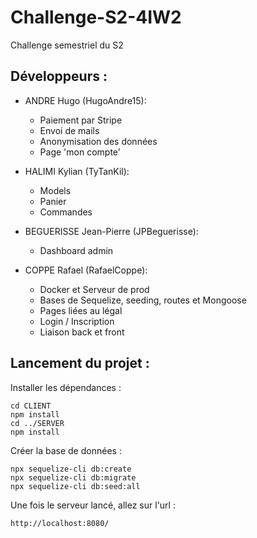 # Challenge-S2-4IW2
Challenge semestriel du S2 

## Développeurs :
- ANDRE Hugo (HugoAndre15):
    * Paiement par Stripe
    * Envoi de mails
    * Anonymisation des données
    * Page 'mon compte'

- HALIMI Kylian (TyTanKil):
    * Models
    * Panier
    * Commandes

- BEGUERISSE Jean-Pierre (JPBeguerisse):
    * Dashboard admin

- COPPE Rafael (RafaelCoppe):
    * Docker et Serveur de prod
    * Bases de Sequelize, seeding, routes et Mongoose
    * Pages liées au légal
    * Login / Inscription
    * Liaison back et front

## Lancement du projet : 

Installer les dépendances : 
```
cd CLIENT
npm install
cd ../SERVER
npm install
```

Créer la base de données : 
```
npx sequelize-cli db:create
npx sequelize-cli db:migrate
npx sequelize-cli db:seed:all
```

Une fois le serveur lancé, allez sur l'url : 
``` 
http://localhost:8080/
```